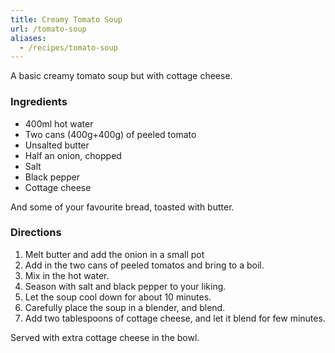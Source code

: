 ```yaml
---
title: Creamy Tomato Soup
url: /tomato-soup
aliases:
  - /recipes/tomato-soup
---
```


A basic creamy tomato soup but with cottage cheese.


### Ingredients

- 400ml hot water
- Two cans (400g+400g) of peeled tomato
- Unsalted butter
- Half an onion, chopped
- Salt
- Black pepper
- Cottage cheese

And some of your favourite bread, toasted with butter.

### Directions

1. Melt butter and add the onion in a small pot
2. Add in the two cans of peeled tomatos and bring to a boil.
3. Mix in the hot water.
4. Season with salt and black pepper to your liking.
5. Let the soup cool down for about 10 minutes.
6. Carefully place the soup in a blender, and blend.
7. Add two tablespoons of cottage cheese, and let it blend for few minutes.

Served with extra cottage cheese in the bowl.
